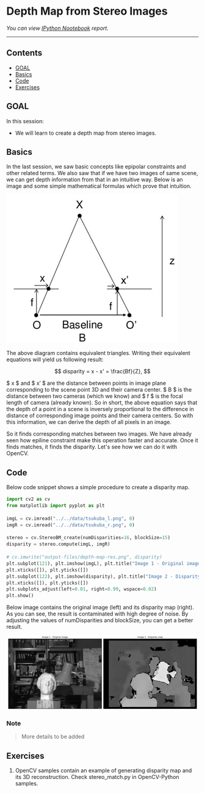 
# Depth Map from Stereo Images 

_You can view [IPython Nootebook](README.ipynb) report._

----

## Contents

- [GOAL](#GOAL)
- [Basics](#Basics)
- [Code](#Code)
- [Exercises](#Exercises)

## GOAL

In this session:

- We will learn to create a depth map from stereo images.

## Basics

In the last session, we saw basic concepts like epipolar constraints and other related terms. We also saw that if we have two images of same scene, we can get depth information from that in an intuitive way. Below is an image and some simple mathematical formulas which prove that intuition.

![stereo-depth](../../data/stereo-depth.jpg)

The above diagram contains equivalent triangles. Writing their equivalent equations will yield us following result:

$$
disparity = x - x' = \frac{Bf}{Z},
$$

$ x $ and $ x′ $ are the distance between points in image plane corresponding to the scene point 3D and their camera center. $ B $ is the distance between two cameras (which we know) and $ f $ is the focal length of camera (already known). So in short, the above equation says that the depth of a point in a scene is inversely proportional to the difference in distance of corresponding image points and their camera centers. So with this information, we can derive the depth of all pixels in an image.

So it finds corresponding matches between two images. We have already seen how epiline constraint make this operation faster and accurate. Once it finds matches, it finds the disparity. Let's see how we can do it with OpenCV.

## Code

Below code snippet shows a simple procedure to create a disparity map.

```python
import cv2 as cv
from matplotlib import pyplot as plt

imgL = cv.imread("../../data/tsukuba_l.png", 0)
imgR = cv.imread("../../data/tsukuba_r.png", 0)

stereo = cv.StereoBM_create(numDisparities=16, blockSize=15)
disparity = stereo.compute(imgL, imgR)

# cv.imwrite("output-files/depth-map-res.png", disparity)
plt.subplot(121), plt.imshow(imgL), plt.title("Image 1 - Original image")
plt.xticks([]), plt.yticks([])
plt.subplot(122), plt.imshow(disparity), plt.title("Image 2 - Disparity map")
plt.xticks([]), plt.yticks([])
plt.subplots_adjust(left=0.01, right=0.99, wspace=0.02)
plt.show()
```

Below image contains the original image (left) and its disparity map (right). As you can see, the result is contaminated with high degree of noise. By adjusting the values of numDisparities and blockSize, you can get a better result.

![depth-map-result](../../data/depth-map-result.png)

### Note

> More details to be added

## Exercises

1. OpenCV samples contain an example of generating disparity map and its 3D reconstruction. Check stereo_match.py in OpenCV-Python samples.
